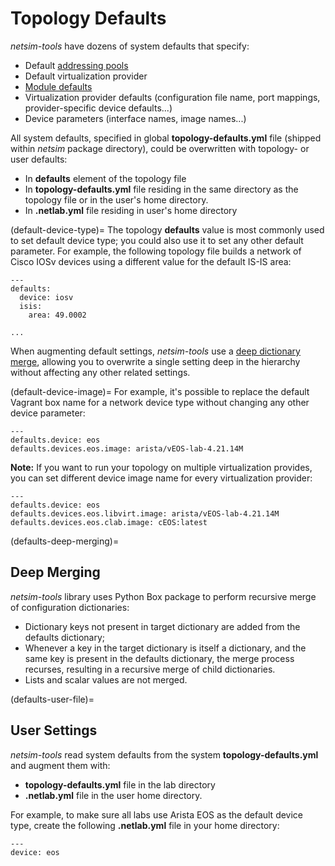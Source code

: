 # Topology Defaults

*netsim-tools* have dozens of system defaults that specify:

* Default [addressing pools](addressing.md)
* Default virtualization provider
* [Module defaults](modules.md)
* Virtualization provider defaults (configuration file name, port mappings, provider-specific device defaults...)
* Device parameters (interface names, image names...)

All system defaults, specified in global **topology-defaults.yml** file (shipped within *netsim* package directory), could be overwritten with topology- or user defaults:

* In **defaults** element of the topology file
* In **topology-defaults.yml** file residing in the same directory as the topology file or in the user's home directory.
* In **.netlab.yml** file residing in user's home directory

(default-device-type)=
The topology **defaults** value is most commonly used to set default device type; you could also use it to set any other default parameter. For example, the following topology file builds a network of Cisco IOSv devices using a different value for the default IS-IS area:

```
---
defaults:
  device: iosv
  isis:
    area: 49.0002

...
```

When augmenting default settings, *netsim-tools* use a [deep dictionary merge](defaults-deep-merging), allowing you to overwrite a single setting deep in the hierarchy without affecting any other related settings. 

(default-device-image)=
For example, it's possible to replace the default Vagrant box name for a network device type without changing any other device parameter:

```
---
defaults.device: eos
defaults.devices.eos.image: arista/vEOS-lab-4.21.14M
```

**Note:** If you want to run your topology on multiple virtualization provides, you can set different device image name for every virtualization provider:

```
---
defaults.device: eos
defaults.devices.eos.libvirt.image: arista/vEOS-lab-4.21.14M
defaults.devices.eos.clab.image: cEOS:latest
```

(defaults-deep-merging)=
## Deep Merging

*netsim-tools* library uses Python Box package to perform recursive merge of configuration dictionaries:

* Dictionary keys not present in target dictionary are added from the defaults dictionary;
* Whenever a key in the target dictionary is itself a dictionary, and the same key is present in the defaults dictionary, the merge process recurses, resulting in a recursive merge of child dictionaries.
* Lists and scalar values are not merged.

(defaults-user-file)=
## User Settings

*netsim-tools* read system defaults from the system **topology-defaults.yml** and augment them with:

* **topology-defaults.yml** file in the lab directory
* **.netlab.yml** file in the user home directory.

For example, to make sure all labs use Arista EOS as the default device type, create the following **.netlab.yml** file in your home directory:

```
---
device: eos
```
